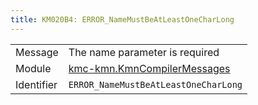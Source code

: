 ```yaml
---
title: KM020B4: ERROR_NameMustBeAtLeastOneCharLong
---
```


|            |           |
|------------|---------- |
| Message    | The name parameter is required |
| Module     | [kmc-kmn.KmnCompilerMessages](kmc-kmn.kmncompilermessages) |
| Identifier | `ERROR_NameMustBeAtLeastOneCharLong` |


